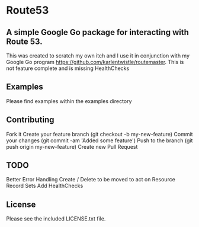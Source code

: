 # Route53 #

## A simple Google Go package for interacting with Route 53. ##

This was created to scratch my own itch and I use it in conjunction with my Google Go program https://github.com/karlentwistle/routemaster. This is not feature complete and is missing HealthChecks

## Examples ##

Please find examples within the examples directory

## Contributing ##

Fork it
Create your feature branch (git checkout -b my-new-feature)
Commit your changes (git commit -am 'Added some feature')
Push to the branch (git push origin my-new-feature)
Create new Pull Request

## TODO ##

Better Error Handling
Create / Delete to be moved to act on Resource Record Sets
Add HealthChecks

## License ##

Please see the included LICENSE.txt file.
